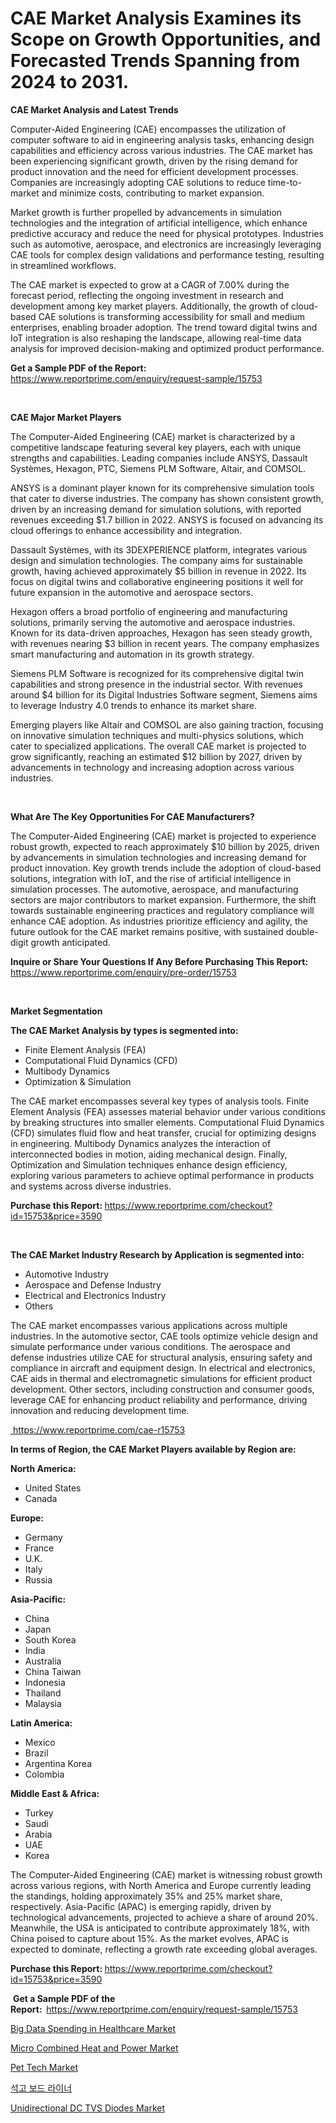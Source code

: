 <p><h1>CAE Market Analysis Examines its Scope on Growth Opportunities, and Forecasted Trends Spanning from 2024 to 2031.</h1></p><p><strong>CAE Market Analysis and Latest Trends</strong></p>
<p><p>Computer-Aided Engineering (CAE) encompasses the utilization of computer software to aid in engineering analysis tasks, enhancing design capabilities and efficiency across various industries. The CAE market has been experiencing significant growth, driven by the rising demand for product innovation and the need for efficient development processes. Companies are increasingly adopting CAE solutions to reduce time-to-market and minimize costs, contributing to market expansion.</p><p>Market growth is further propelled by advancements in simulation technologies and the integration of artificial intelligence, which enhance predictive accuracy and reduce the need for physical prototypes. Industries such as automotive, aerospace, and electronics are increasingly leveraging CAE tools for complex design validations and performance testing, resulting in streamlined workflows.</p><p>The CAE market is expected to grow at a CAGR of 7.00% during the forecast period, reflecting the ongoing investment in research and development among key market players. Additionally, the growth of cloud-based CAE solutions is transforming accessibility for small and medium enterprises, enabling broader adoption. The trend toward digital twins and IoT integration is also reshaping the landscape, allowing real-time data analysis for improved decision-making and optimized product performance.</p></p>
<p><strong>Get a Sample PDF of the Report:&nbsp;</strong> <a href="https://www.reportprime.com/enquiry/request-sample/15753?utm_campaign=1080&utm_medium=2&utm_source=Github&utm_content=ia&utm_term=30112024&utm_id=cae">https://www.reportprime.com/enquiry/request-sample/15753</a></p>
<p>&nbsp;</p>
<p><strong>CAE Major Market Players</strong></p>
<p><p>The Computer-Aided Engineering (CAE) market is characterized by a competitive landscape featuring several key players, each with unique strengths and capabilities. Leading companies include ANSYS, Dassault Systèmes, Hexagon, PTC, Siemens PLM Software, Altair, and COMSOL.</p><p>ANSYS is a dominant player known for its comprehensive simulation tools that cater to diverse industries. The company has shown consistent growth, driven by an increasing demand for simulation solutions, with reported revenues exceeding $1.7 billion in 2022. ANSYS is focused on advancing its cloud offerings to enhance accessibility and integration.</p><p>Dassault Systèmes, with its 3DEXPERIENCE platform, integrates various design and simulation technologies. The company aims for sustainable growth, having achieved approximately $5 billion in revenue in 2022. Its focus on digital twins and collaborative engineering positions it well for future expansion in the automotive and aerospace sectors.</p><p>Hexagon offers a broad portfolio of engineering and manufacturing solutions, primarily serving the automotive and aerospace industries. Known for its data-driven approaches, Hexagon has seen steady growth, with revenues nearing $3 billion in recent years. The company emphasizes smart manufacturing and automation in its growth strategy.</p><p>Siemens PLM Software is recognized for its comprehensive digital twin capabilities and strong presence in the industrial sector. With revenues around $4 billion for its Digital Industries Software segment, Siemens aims to leverage Industry 4.0 trends to enhance its market share.</p><p>Emerging players like Altair and COMSOL are also gaining traction, focusing on innovative simulation techniques and multi-physics solutions, which cater to specialized applications. The overall CAE market is projected to grow significantly, reaching an estimated $12 billion by 2027, driven by advancements in technology and increasing adoption across various industries.</p></p>
<p>&nbsp;</p>
<p><strong>What Are The Key Opportunities For CAE Manufacturers?</strong></p>
<p><p>The Computer-Aided Engineering (CAE) market is projected to experience robust growth, expected to reach approximately $10 billion by 2025, driven by advancements in simulation technologies and increasing demand for product innovation. Key growth trends include the adoption of cloud-based solutions, integration with IoT, and the rise of artificial intelligence in simulation processes. The automotive, aerospace, and manufacturing sectors are major contributors to market expansion. Furthermore, the shift towards sustainable engineering practices and regulatory compliance will enhance CAE adoption. As industries prioritize efficiency and agility, the future outlook for the CAE market remains positive, with sustained double-digit growth anticipated.</p></p>
<p><strong>Inquire or Share Your Questions If Any Before Purchasing This Report:</strong> <a href="https://www.reportprime.com/enquiry/pre-order/15753?utm_campaign=1080&utm_medium=2&utm_source=Github&utm_content=ia&utm_term=30112024&utm_id=cae">https://www.reportprime.com/enquiry/pre-order/15753</a></p>
<p>&nbsp;</p>
<p><strong>Market Segmentation</strong></p>
<p><strong>The CAE Market Analysis by types is segmented into:</strong></p>
<p><ul><li>Finite Element Analysis (FEA)</li><li>Computational Fluid Dynamics (CFD)</li><li>Multibody Dynamics</li><li>Optimization & Simulation</li></ul></p>
<p><p>The CAE market encompasses several key types of analysis tools. Finite Element Analysis (FEA) assesses material behavior under various conditions by breaking structures into smaller elements. Computational Fluid Dynamics (CFD) simulates fluid flow and heat transfer, crucial for optimizing designs in engineering. Multibody Dynamics analyzes the interaction of interconnected bodies in motion, aiding mechanical design. Finally, Optimization and Simulation techniques enhance design efficiency, exploring various parameters to achieve optimal performance in products and systems across diverse industries.</p></p>
<p><strong>Purchase this Report:&nbsp;</strong><a href="https://www.reportprime.com/checkout?id=15753&price=3590&utm_campaign=1080&utm_medium=2&utm_source=Github&utm_content=ia&utm_term=30112024&utm_id=cae">https://www.reportprime.com/checkout?id=15753&price=3590</a></p>
<p>&nbsp;</p>
<p><strong>The CAE Market Industry Research by Application is segmented into:</strong></p>
<p><ul><li>Automotive Industry</li><li>Aerospace and Defense Industry</li><li>Electrical and Electronics Industry</li><li>Others</li></ul></p>
<p><p>The CAE market encompasses various applications across multiple industries. In the automotive sector, CAE tools optimize vehicle design and simulate performance under various conditions. The aerospace and defense industries utilize CAE for structural analysis, ensuring safety and compliance in aircraft and equipment design. In electrical and electronics, CAE aids in thermal and electromagnetic simulations for efficient product development. Other sectors, including construction and consumer goods, leverage CAE for enhancing product reliability and performance, driving innovation and reducing development time.</p></p>
<p><a href="https://www.reportprime.com/cae-r15753?utm_campaign=1080&utm_medium=2&utm_source=Github&utm_content=ia&utm_term=30112024&utm_id=cae">&nbsp;https://www.reportprime.com/cae-r15753</a></p>
<p><strong>In terms of Region, the CAE Market Players available by Region are:</strong></p>
<p>
    <p> <strong> North America: </strong>
        <ul>
            <li>United States</li>
            <li>Canada</li>
        </ul>
        </p> 
    <p> <strong> Europe: </strong>
        <ul>
            <li>Germany</li>
            <li>France</li>
            <li>U.K.</li>
            <li>Italy</li>
            <li>Russia</li>
        </ul>
        </p> 
    <p> <strong> Asia-Pacific: </strong>
        <ul>
            <li>China</li>
            <li>Japan</li>
            <li>South Korea</li>
            <li>India</li>
            <li>Australia</li>
            <li>China Taiwan</li>
            <li>Indonesia</li>
            <li>Thailand</li>
            <li>Malaysia</li>
        </ul>
        </p> 
    <p> <strong> Latin America: </strong>
        <ul>
            <li>Mexico</li>
            <li>Brazil</li>
            <li>Argentina Korea</li>
            <li>Colombia</li>
        </ul>
        </p> 
    <p> <strong> Middle East & Africa: </strong>
        <ul>
            <li>Turkey</li>
            <li>Saudi</li>
            <li>Arabia</li>
            <li>UAE</li>
            <li>Korea</li>
        </ul>
    </p>
    </p>
<p><p>The Computer-Aided Engineering (CAE) market is witnessing robust growth across various regions, with North America and Europe currently leading the standings, holding approximately 35% and 25% market share, respectively. Asia-Pacific (APAC) is emerging rapidly, driven by technological advancements, projected to achieve a share of around 20%. Meanwhile, the USA is anticipated to contribute approximately 18%, with China poised to capture about 15%. As the market evolves, APAC is expected to dominate, reflecting a growth rate exceeding global averages.</p></p>
<p><strong>Purchase this Report: </strong><a href="https://www.reportprime.com/checkout?id=15753&price=3590&utm_campaign=1080&utm_medium=2&utm_source=Github&utm_content=ia&utm_term=30112024&utm_id=cae">https://www.reportprime.com/checkout?id=15753&price=3590</a></p>
<p>&nbsp;<strong>Get a Sample PDF of the Report:&nbsp;&nbsp;</strong><a href="https://www.reportprime.com/enquiry/request-sample/15753?utm_campaign=1080&utm_medium=2&utm_source=Github&utm_content=ia&utm_term=30112024&utm_id=cae">https://www.reportprime.com/enquiry/request-sample/15753</a></p>
<p><strong></strong></p>
<p><p><a href="https://github.com/gdfhhhj/Market-Research-Report-List-6/blob/main/big-data-spending-in-healthcare-market.md?utm_campaign=1080&utm_medium=2&utm_source=Github&utm_content=ia&utm_term=30112024&utm_id=cae">Big Data Spending in Healthcare Market</a></p><p><a href="https://www.linkedin.com/pulse/examining-market-drivers-micro-combined-heat-power-expected-9uxyf?utm_campaign=1080&utm_medium=2&utm_source=Github&utm_content=ia&utm_term=30112024&utm_id=cae">Micro Combined Heat and Power Market</a></p><p><a href="https://www.linkedin.com/pulse/pet-tech-market-report-demographics-target-forecast-cagr-paijf?utm_campaign=1080&utm_medium=2&utm_source=Github&utm_content=ia&utm_term=30112024&utm_id=cae">Pet Tech Market</a></p><p><a href="https://github.com/sougarounis/Market-Research-Report-List-6/blob/main/351367626841.md?utm_campaign=1080&utm_medium=2&utm_source=Github&utm_content=ia&utm_term=30112024&utm_id=cae">석고 보드 라이너</a></p><p><a href="https://issuu.com/reportprime-2/docs/unidirectional-dc-tvs-diodes-market-size-2030.pptx?utm_campaign=1080&utm_medium=2&utm_source=Github&utm_content=ia&utm_term=30112024&utm_id=cae">Unidirectional DC TVS Diodes Market</a></p></p>